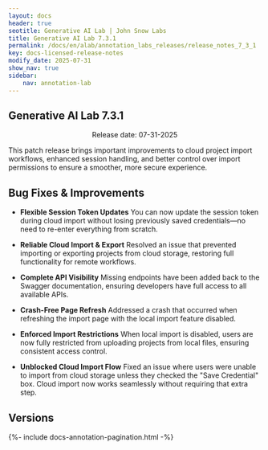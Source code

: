 ```yaml
---
layout: docs
header: true
seotitle: Generative AI Lab | John Snow Labs
title: Generative AI Lab 7.3.1
permalink: /docs/en/alab/annotation_labs_releases/release_notes_7_3_1
key: docs-licensed-release-notes
modify_date: 2025-07-31
show_nav: true
sidebar:
    nav: annotation-lab
---
```


<div class="h3-box" markdown="1">

## Generative AI Lab 7.3.1
<p style="text-align:center;">Release date: 07-31-2025</p>

This patch release brings important improvements to cloud project import workflows, enhanced session handling, and better control over import permissions to ensure a smoother, more secure experience.

## Bug Fixes & Improvements

- **Flexible Session Token Updates** You can now update the session token during cloud import without losing previously saved credentials—no need to re-enter everything from scratch.

- **Reliable Cloud Import & Export** Resolved an issue that prevented importing or exporting projects from cloud storage, restoring full functionality for remote workflows.

- **Complete API Visibility** Missing endpoints have been added back to the Swagger documentation, ensuring developers have full access to all available APIs.

- **Crash-Free Page Refresh** Addressed a crash that occurred when refreshing the import page with the local import feature disabled.

- **Enforced Import Restrictions** When local import is disabled, users are now fully restricted from uploading projects from local files, ensuring consistent access control.

- **Unblocked Cloud Import Flow** Fixed an issue where users were unable to import from cloud storage unless they checked the "Save Credential" box. Cloud import now works seamlessly without requiring that extra step.


</div><div class="prev_ver h3-box" markdown="1">

## Versions

</div>

{%- include docs-annotation-pagination.html -%}